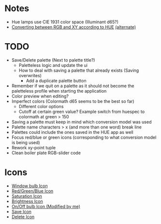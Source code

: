 # Notes
* Hue lamps use CIE 1931 color space (Illuminant d65?)
* [Converting between RGB and XY according to HUE](https://github.com/johnciech/PhilipsHueSDK/blob/master/ApplicationDesignNotes/RGB%20to%20xy%20Color%20conversion.md) [(alternate)](https://github.com/benknight/hue-python-rgb-converter/blob/master/rgbxy/__init__.py)

# TODO
* Save/Delete palette (Next to palette title?)
    * Paletteless logic and update the ui
    * How to deal with saving a palette that already exists (Saving overwrites)
        * Add a duplicate palette button
* Remember if we quit on a palette as it should not become the paletteless profile when starting the application
* Color preview when editing?
* Imperfect colors (Colormath d65 seems to be the best so far)
    * Different color options
    * Cutoff at certain green value? Example switch from huespec to colormath at green > 150
* Saving a palette must keep in mind which conversion model was used
* Palette name characters > x (and more than one word) break line
* Palettes could include the ones saved in the HUE app as well
* Focus red/blue or green icons (corresponding to what conversion model is being used)
* Rework xy-point tuple
* Clean boiler plate RGB-slider code


# Icons
* [Window bulb Icon](https://iconarchive.com/show/small-n-flat-icons-by-paomedia/light-bulb-icon.html)
* [Red/Green/Blue Icon](https://icons8.com/icon/FBrumXCNzSiq/c)
* [Saturation Icon](https://www.flaticon.com/free-icon/saturation_7902002?term=saturation&page=1&position=13&origin=tag&related_id=7902002)
* [Brightness Icon](https://www.flaticon.com/free-icon/sun_606795?term=brightness&page=1&position=4&origin=tag&related_id=606795)
* [On/Off bulb Icon (Modified by me)](https://www.flaticon.com/free-icon/lightbulb_3176369)
* [Save Icon](https://www.flaticon.com/free-icon/diskette_2874050?term=save&page=1&position=6&origin=search&related_id=2874050)
* [Delete Icon](https://www.flaticon.com/free-icon/delete_565491?term=delete&page=1&position=11&origin=search&related_id=565491)
